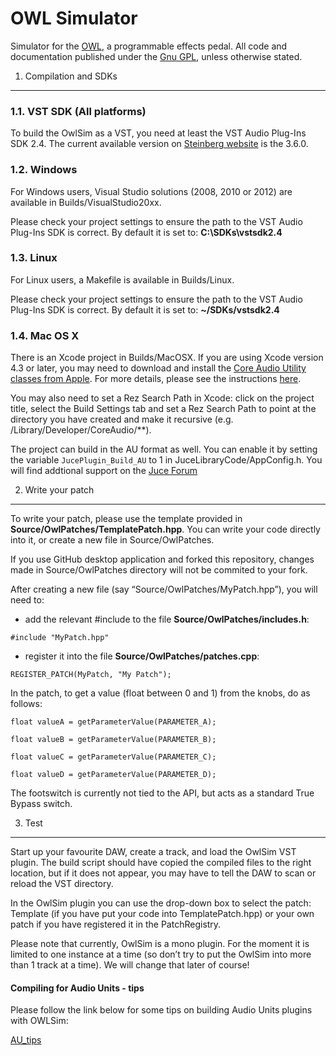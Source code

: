 # OWL Simulator #

Simulator for the [OWL](http://hoxtonowl.com/), a programmable effects pedal. All code and documentation published under the [Gnu GPL](http://www.gnu.org/licenses/gpl-3.0.txt), unless otherwise stated.


1. Compilation and SDKs
-----------------------

### 1.1. VST SDK (All platforms)
To build the OwlSim as a VST, you need at least the VST Audio Plug-Ins SDK 2.4.
The current available version on [Steinberg website](http://www.steinberg.net/en/company/developer.html) is the 3.6.0.

### 1.2. Windows 
For Windows users, Visual Studio solutions (2008, 2010 or 2012) are available in Builds/VisualStudio20xx.

Please check your project settings to ensure the path to the VST Audio Plug-Ins SDK is correct. By default it is set to: __C:\SDKs\vstsdk2.4__

### 1.3. Linux
For Linux users, a Makefile is available in Builds/Linux.

Please check your project settings to ensure the path to the VST Audio Plug-Ins SDK is correct. By default it is set to: __~/SDKs/vstsdk2.4__

### 1.4. Mac OS X
There is an Xcode project in Builds/MacOSX.
If you are using Xcode version 4.3 or later, you may need to download and install the [Core Audio Utility classes from Apple](https://developer.apple.com/library/mac/#samplecode/CoreAudioUtilityClasses/Introduction/Intro.html). For more details, please see the instructions [here](http://rawmaterialsoftware.com/viewtopic.php?f=8&t=9546&p=56679#p56677).

You may also need to set a Rez Search Path in Xcode: click on the project title, select the Build Settings tab and set a Rez Search Path to point at the directory you have created and make it recursive (e.g. /Library/Developer/CoreAudio/**).

The project can build in the AU format as well. You can enable it by setting the variable `JucePlugin_Build_AU` to 1 in JuceLibraryCode/AppConfig.h.
You will find addtional support on the [Juce Forum](http://rawmaterialsoftware.com/juce.php)


2. Write your patch
-------------------

To write your patch, please use the template provided in __Source/OwlPatches/TemplatePatch.hpp__.
You can write your code directly into it, or create a new file in Source/OwlPatches.

If you use GitHub desktop application and forked this repository, changes made in Source/OwlPatches directory will not be commited to your fork.

After creating a new file (say “Source/OwlPatches/MyPatch.hpp”), you will need to:
- add the relevant #include to the file __Source/OwlPatches/includes.h__:

```#include "MyPatch.hpp"```

- register it into the file __Source/OwlPatches/patches.cpp__:

```REGISTER_PATCH(MyPatch, "My Patch");```

In the patch, to get a value (float between 0 and 1) from the knobs, do as follows: 

```float valueA = getParameterValue(PARAMETER_A);```

```float valueB = getParameterValue(PARAMETER_B);```

```float valueC = getParameterValue(PARAMETER_C);```

```float valueD = getParameterValue(PARAMETER_D);```

The footswitch is currently not tied to the API, but acts as a standard True Bypass switch.


3. Test 
-------

Start up your favourite DAW, create a track, and load the OwlSim VST plugin. The build script should have copied the compiled files to the right location, but if it does not appear, you may have to tell the DAW to scan or reload the VST directory.

In the OwlSim plugin you can use the drop-down box to select the patch: Template (if you have put your code into TemplatePatch.hpp) or your own patch if you have registered it in the PatchRegistry.

Please note that currently, OwlSim is a mono plugin. For the moment it is limited to one instance at a time (so don’t try to put the OwlSim into more than 1 track at a time). We will change that later of course!


#### Compiling for Audio Units - tips

Please follow the link below for some tips on building Audio Units plugins with OWLSim:

[AU_tips](http://hoxtonowl.com/forums/topic/audiounits-compilation-tips/)

